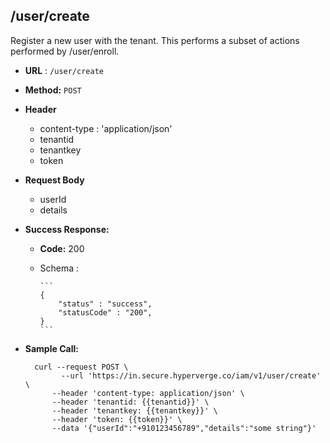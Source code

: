 ## /user/create

Register a new user with the tenant. This performs a subset of actions performed by /user/enroll.

* **URL** : `/user/create`
  
* **Method:** `POST`

* **Header**
	
	- content-type : 'application/json'
	- tenantid 
	- tenantkey
	- token
	
* **Request Body**

	- userId
	- details
  
* **Success Response:**

  * **Code:** 200 <br />
  * Schema : 
		
		```	
		{
			"status" : "success",
			"statusCode" : "200",
		}
		```
	

* **Sample Call:**

   	
    	curl --request POST \
  			  --url 'https://in.secure.hyperverge.co/iam/v1/user/create' \
            --header 'content-type: application/json' \
            --header 'tenantid: {{tenantid}}' \
            --header 'tenantkey: {{tenantkey}}' \
            --header 'token: {{token}}' \
            --data '{"userId":"+910123456789","details":"some string"}'
    	
    	
